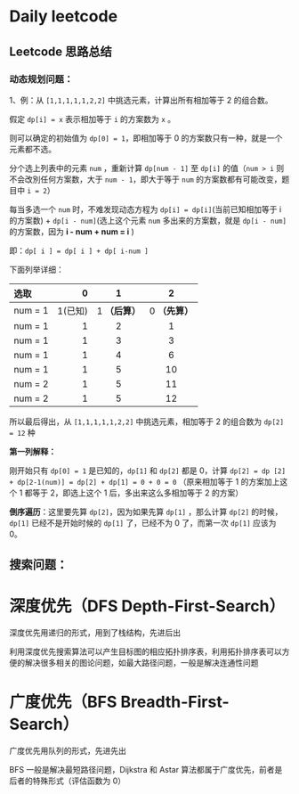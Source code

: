 # Daily leetcode

## Leetcode 思路总结

### 动态规划问题：

1、例：从  `[1,1,1,1,1,2,2]`  中挑选元素，计算出所有相加等于 2 的组合数。

假定 `dp[i] = x` 表示相加等于 `i` 的方案数为 `x` 。

则可以确定的初始值为 `dp[0] = 1`，即相加等于 0 的方案数只有一种，就是一个元素都不选。

分个选上列表中的元素 `num` ，重新计算 `dp[num - 1]` 至 `dp[i]` 的值（`num > i` 则不会改別任何方案数，大于 `num - 1`，即大于等于 `num` 的方案数都有可能改变，题目中 `i = 2`）

每当多选一个 `num` 时，不难发现动态方程为 `dp[i] = dp[i]`(当前已知相加等于 i 的方案数) + `dp[i - num]`(选上这个元素 `num` 多出来的方案数，就是 `dp[i - num]` 的方案数，因为 **i - num + num = i** )

即：`dp[ i ] = dp[ i ] + dp[ i-num ]`

下面列举详细：

 | 选取      |       0 |       1        |       2        |
 | :-------- | ------: | :------------: | :------------: |
 | num  =  1 | 1(已知) | 1 **（后算）** | 0 **（先算）** |
 | num  =  1 |       1 |       2        |       1        |
 | num  =  1 |       1 |       3        |       3        |
 | num  =  1 |       1 |       4        |       6        |
 | num  =  1 |       1 |       5        |       10       |
 | num  =  2 |       1 |       5        |       11       |
 | num  =  2 |       1 |       5        |       12       |

所以最后得出，从  `[1,1,1,1,1,2,2]`  中挑选元素，相加等于 2 的组合数为 `dp[2] = 12` 种

**第一列解释：**

刚开始只有 `dp[0] = 1` 是已知的，`dp[1]` 和 `dp[2]` 都是 0，计算 `dp[2] = dp [2]  + dp[2-1(num)] = dp[2] + dp[1] = 0 + 0 = 0` （原来相加等于 1 的方案加上这个 1 都等于 2，即选上这个 1 后，多出来这么多相加等于 2 的方案）

**倒序遍历**：这里要先算 `dp[2]`，因为如果先算 `dp[1]` ，那么计算 `dp[2]` 的时候，`dp[1]` 已经不是开始时候的 `dp[1]` 了，已经不为 0 了，而第一次 `dp[1]` 应该为 0。

## 搜索问题：

# 深度优先（DFS Depth-First-Search）

深度优先用递归的形式，用到了栈结构，先进后出

利用深度优先搜索算法可以产生目标图的相应拓扑排序表，利用拓扑排序表可以方便的解决很多相关的图论问题，如最大路径问题，一般是解决连通性问题

# 广度优先（BFS Breadth-First-Search）

广度优先用队列的形式，先进先出

BFS 一般是解决最短路径问题，Dijkstra 和 Astar 算法都属于广度优先，前者是后者的特殊形式（评估函数为 0）